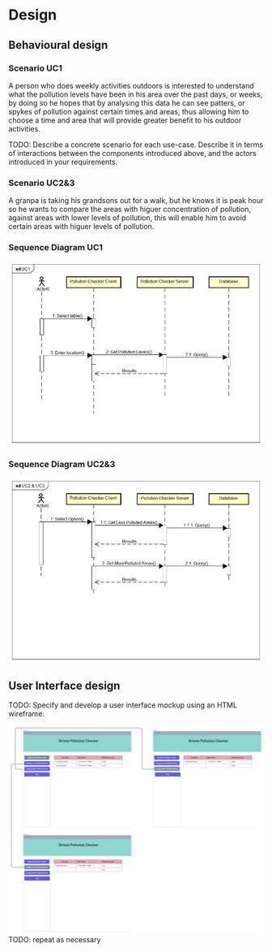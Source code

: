# Design

## Behavioural design

### Scenario UC1
A person who does weekly activities outdoors is interested to understand what the pollution levels have been in his area over the past days, or weeks, by doing so he hopes that by analysing this data he can see patters, or spykes of pollution against certain times and areas, thus allowing him to choose a time and area that will provide greater benefit to his outdoor activities.

TODO: Describe a concrete scenario for each use-case. 
Describe it in terms of interactions between the components introduced above, and the actors introduced in your requirements.

### Scenario UC2&3
A granpa is taking his grandsons out for a walk, but he knows it is peak hour so he wants to compare the areas with higuer concentration of pollution, against areas with lower levels of pollution, this will enable him to avoid certain areas with higuer levels of pollution. 


### Sequence Diagram UC1

![Insert your Interaction/Sequence Diagrams for each use-case here.](images/uc1_sq.png)

### Sequence Diagram UC2&3

![Insert your Interaction/Sequence Diagrams for each use-case here.](images/uc2_3_sq.png)

## User Interface design
TODO: Specify and develop a user interface mockup using an HTML wireframe.

![Insert your wireframe screenshots for each use-case here](images/wireframe.png)
TODO: repeat as necessary